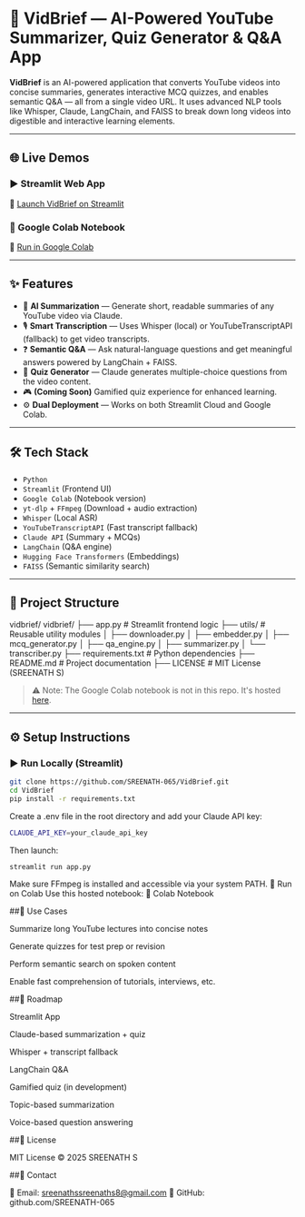 # 🎥 VidBrief — AI-Powered YouTube Summarizer, Quiz Generator & Q&A App

**VidBrief** is an AI-powered application that converts YouTube videos into concise summaries, generates interactive MCQ quizzes, and enables semantic Q&A — all from a single video URL. It uses advanced NLP tools like Whisper, Claude, LangChain, and FAISS to break down long videos into digestible and interactive learning elements.

---

## 🌐 Live Demos

### ▶️ Streamlit Web App  
🔗 [Launch VidBrief on Streamlit](https://vidbrief.streamlit.app)

### 📓 Google Colab Notebook  
🔗 [Run in Google Colab](https://colab.research.google.com/drive/1Z3yp73RgaRNJ2cB_fbnsA9WKvyj53ClT)

---

## ✨ Features

- 📄 **AI Summarization** — Generate short, readable summaries of any YouTube video via Claude.
- 🎙️ **Smart Transcription** — Uses Whisper (local) or YouTubeTranscriptAPI (fallback) to get video transcripts.
- ❓ **Semantic Q&A** — Ask natural-language questions and get meaningful answers powered by LangChain + FAISS.
- 📝 **Quiz Generator** — Claude generates multiple-choice questions from the video content.
- 🎮 **(Coming Soon)** Gamified quiz experience for enhanced learning.
- ⚙️ **Dual Deployment** — Works on both Streamlit Cloud and Google Colab.

---

## 🛠 Tech Stack

- `Python`
- `Streamlit` (Frontend UI)
- `Google Colab` (Notebook version)
- `yt-dlp` + `FFmpeg` (Download + audio extraction)
- `Whisper` (Local ASR)
- `YouTubeTranscriptAPI` (Fast transcript fallback)
- `Claude API` (Summary + MCQs)
- `LangChain` (Q&A engine)
- `Hugging Face Transformers` (Embeddings)
- `FAISS` (Semantic similarity search)

---

## 📁 Project Structure

vidbrief/
vidbrief/
├── app.py # Streamlit frontend logic
├── utils/ # Reusable utility modules
│ ├── downloader.py
│ ├── embedder.py
│ ├── mcq_generator.py
│ ├── qa_engine.py
│ ├── summarizer.py
│ └── transcriber.py
├── requirements.txt # Python dependencies
├── README.md # Project documentation
├── LICENSE # MIT License (SREENATH S)


> ⚠️ Note: The Google Colab notebook is not in this repo. It's hosted [here](https://colab.research.google.com/drive/1Z3yp73RgaRNJ2cB_fbnsA9WKvyj53ClT).

---

## ⚙️ Setup Instructions

### ▶️ Run Locally (Streamlit)

```bash
git clone https://github.com/SREENATH-065/VidBrief.git
cd VidBrief
pip install -r requirements.txt
 ```

Create a .env file in the root directory and add your Claude API key:
```bash
CLAUDE_API_KEY=your_claude_api_key
```
Then launch:
```bash
streamlit run app.py
```
Make sure FFmpeg is installed and accessible via your system PATH.
🧪 Run on Colab
Use this hosted notebook:
🔗 Colab Notebook

##🚀 Use Cases

Summarize long YouTube lectures into concise notes

Generate quizzes for test prep or revision

Perform semantic search on spoken content

Enable fast comprehension of tutorials, interviews, etc.

##🧭 Roadmap

 Streamlit App

 Claude-based summarization + quiz

 Whisper + transcript fallback

 LangChain Q&A

 Gamified quiz (in development)

 Topic-based summarization

 Voice-based question answering

##📜 License

MIT License © 2025 SREENATH S

##🙋 Contact

📧 Email: sreenathssreenaths8@gmail.com
🔗 GitHub: github.com/SREENATH-065


